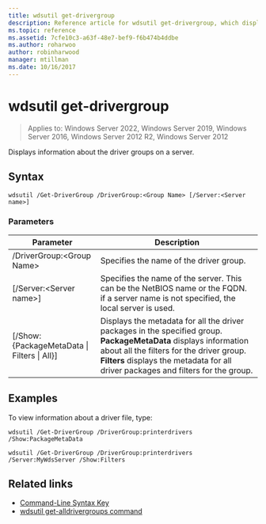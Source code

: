 ```yaml
---
title: wdsutil get-drivergroup
description: Reference article for wdsutil get-drivergroup, which displays information about the driver groups on a server.
ms.topic: reference
ms.assetid: 7cfe10c3-a63f-48e7-bef9-f6b474b4ddbe
ms.author: roharwoo
author: robinharwood
manager: mtillman
ms.date: 10/16/2017
---
```


# wdsutil get-drivergroup

>Applies to: Windows Server 2022, Windows Server 2019, Windows Server 2016, Windows Server 2012 R2, Windows Server 2012

Displays information about the driver groups on a server.

## Syntax

```
wdsutil /Get-DriverGroup /DriverGroup:<Group Name> [/Server:<Server name>]
```

### Parameters

|Parameter|Description|
|-------|--------|
|/DriverGroup:\<Group Name\>|Specifies the name of the driver group.|
|[/Server:\<Server name\>]|Specifies the name of the server. This can be the NetBIOS name or the FQDN.  if a server name is not specified, the local server is used.|
|[/Show: {PackageMetaData \| Filters \| All}]|Displays the metadata for all the driver packages in the specified group. **PackageMetaData** displays information about all the filters for the driver group. **Filters** displays the metadata for all driver packages and filters for the group.|

## Examples

To view information about a driver file, type:

```
wdsutil /Get-DriverGroup /DriverGroup:printerdrivers /Show:PackageMetaData
```

```
wdsutil /Get-DriverGroup /DriverGroup:printerdrivers /Server:MyWdsServer /Show:Filters
```

## Related links

- [Command-Line Syntax Key](command-line-syntax-key.md)
- [wdsutil get-alldrivergroups command](wdsutil-get-alldrivergroups.md)
